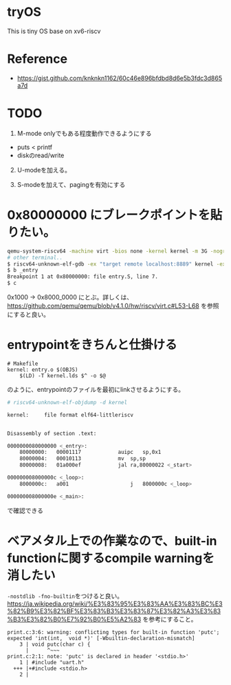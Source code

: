 # tryOS

This is tiny OS base on xv6-riscv

# Reference

+ https://gist.github.com/knknkn1162/60c46e896bfdbd8d6e5b3fdc3d865a7d

# TODO

1. M-mode onlyでもある程度動作できるようにする

+ puts < printf
+ diskのread/write

2. U-modeを加える。

3. S-modeを加えて、pagingを有効にする

# 0x80000000 にブレークポイントを貼りたい。

```sh
qemu-system-riscv64 -machine virt -bios none -kernel kernel -m 3G -nographic -gdb tcp::8889 -S
# other terminal..
$ riscv64-unknown-elf-gdb -ex "target remote localhost:8889" kernel -ex "b _entry" -ex "c"
$ b _entry
Breakpoint 1 at 0x80000000: file entry.S, line 7.
$ c
```

0x1000 -> 0x8000_0000 にとぶ。詳しくは、https://github.com/qemu/qemu/blob/v4.1.0/hw/riscv/virt.c#L53-L68 を参照にすると良い。

# entrypointをきちんと仕掛ける

```
# Makefile
kernel: entry.o $(OBJS)
	$(LD) -T kernel.lds $^ -o $@
```

のように、entrypointのファイルを最初にlinkさせるようにする。

```sh
# riscv64-unknown-elf-objdump -d kernel

kernel:     file format elf64-littleriscv


Disassembly of section .text:

0000000080000000 <_entry>:
    80000000:	00001117          	auipc	sp,0x1
    80000004:	00010113          	mv	sp,sp
    80000008:	01a000ef          	jal	ra,80000022 <_start>

000000008000000c <_loop>:
    8000000c:	a001                	j	8000000c <_loop>

000000008000000e <_main>:
```

で確認できる

# ベアメタル上での作業なので、built-in functionに関するcompile warningを消したい

`-nostdlib -fno-builtin`をつけると良い。https://ja.wikipedia.org/wiki/%E3%83%95%E3%83%AA%E3%83%BC%E3%82%B9%E3%82%BF%E3%83%B3%E3%83%87%E3%82%A3%E3%83%B3%E3%82%B0%E7%92%B0%E5%A2%83 を参考にすること。

```
print.c:3:6: warning: conflicting types for built-in function 'putc'; expected 'int(int,  void *)' [-Wbuiltin-declaration-mismatch]
    3 | void putc(char c) {
      |      ^~~~
print.c:2:1: note: 'putc' is declared in header '<stdio.h>'
    1 | #include "uart.h"
  +++ |+#include <stdio.h>
    2 |
```
